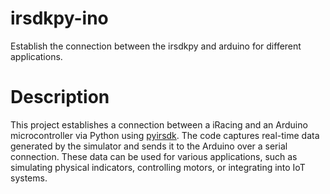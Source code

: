 # irsdkpy-ino
Establish the connection between the irsdkpy and arduino for different applications.

# Description
This project establishes a connection between a iRacing and an Arduino microcontroller via Python using [pyirsdk](https://github.com/kutu/pyirsdk). The code captures real-time data generated by the simulator and sends it to the Arduino over a serial connection. These data can be used for various applications, such as simulating physical indicators, controlling motors, or integrating into IoT systems.
